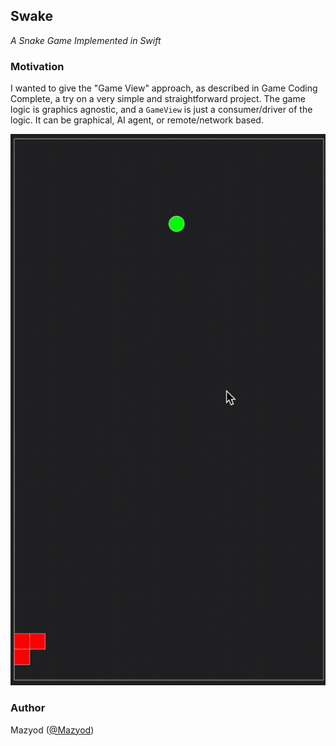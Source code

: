 
## Swake
_A Snake Game Implemented in Swift_

### Motivation

I wanted to give the "Game View" approach, as described in Game Coding Complete, a try on a very simple and straightforward project. The game logic is graphics agnostic, and a `GameView` is just a consumer/driver of the logic. It can be graphical, AI agent, or remote/network based.

<p align="center">
  <img src="resources/SwakeDemo.gif">
</p>

### Author

Mazyod ([@Mazyod](http://twitter.com/mazyod))
